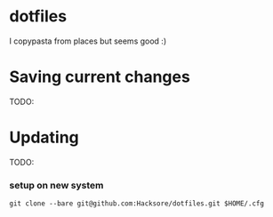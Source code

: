 # dotfiles
I copypasta from places but seems good :)

# Saving current changes
TODO:

# Updating
TODO:

### setup on new system
`git clone --bare git@github.com:Hacksore/dotfiles.git $HOME/.cfg`
